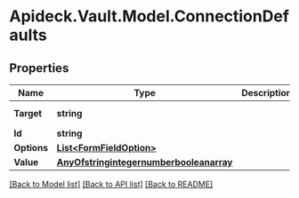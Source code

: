 # Apideck.Vault.Model.ConnectionDefaults

## Properties

Name | Type | Description | Notes
------------ | ------------- | ------------- | -------------
**Target** | **string** |  | [optional] [readonly] 
**Id** | **string** |  | [optional] 
**Options** | [**List&lt;FormFieldOption&gt;**](FormFieldOption.md) |  | [optional] 
**Value** | [**AnyOfstringintegernumberbooleanarray**](AnyOfstringintegernumberbooleanarray.md) |  | [optional] 

[[Back to Model list]](../README.md#documentation-for-models) [[Back to API list]](../README.md#documentation-for-api-endpoints) [[Back to README]](../README.md)

